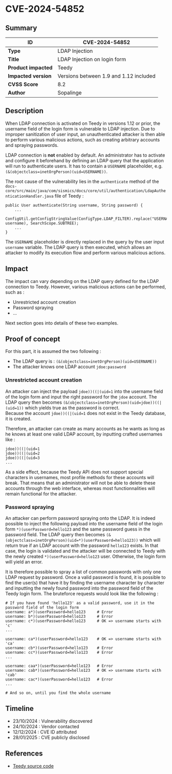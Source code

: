 # CVE-2024-54852

## Summary

| ID                    | CVE-2024-54852                                           |
|-----------------------|----------------------------------------------------------|
| **Type**              | LDAP Injection                                           |
| **Title**             | LDAP Injection on login form                             |
| **Product impacted**  | Teedy                                                    |
| **Impacted version**  | Versions between 1.9 and 1.12 included                   |
| **CVSS Score**        | 8.2                                                      |
| **Author**            | Sopalinge                                                |

## Description

When LDAP connection is activated on Teedy in versions 1.12 or prior, the username field of the login form is vulnerable to LDAP injection. Due to improper sanitization of user input, an unauthenticated attacker is then able to perform various malicious actions, such as creating arbitrary accounts and spraying passwords.

LDAP connection is **not** enabled by default. An administrator has to activate and configure it beforehand by defining an LDAP query that the application will run to authenticate users. It has to contain a `USERNAME` placeholder, e.g. `(&(objectclass=inetOrgPerson)(uid=USERNAME))`.

The root cause of the vulnerability lies in the `authenticate` method of the `docs-core/src/main/java/com/sismics/docs/core/util/authentication/LdapAuthenticationHandler.java` file of Teedy :
```
public User authenticate(String username, String password) {
    ...
    ConfigUtil.getConfigStringValue(ConfigType.LDAP_FILTER).replace("USERNAME", username), SearchScope.SUBTREE);
    ...
}
```
The `USERNAME` placeholder is directly replaced in the query by the user input `username` variable. The LDAP query is then executed, which allows an attacker to modify its execution flow and perform various malicious actions.

## Impact

The impact can vary depending on the LDAP query defined for the LDAP connection to Teedy. However, various malicious actions can be performed, such as :
 - Unrestricted account creation
 - Password spraying
 - ...

Next section goes into details of these two examples.

## Proof of concept

For this part, it is assumed the two following :
 - The LDAP query is : `(&(objectclass=inetOrgPerson)(uid=USERNAME))`
 - The attacker knows one LDAP account `jdoe:password`

### Unrestricted account creation
An attacker can inject the payload `jdoe))((|(uid=1` into the username field of the login form and input the right password for the `jdoe` account. The LDAP query then becomes `(&(objectclass=inetOrgPerson)(uid=jdoe))((|(uid=1))` which yields true as the password is correct.\
Because the account `jdoe))((|(uid=1` does not exist in the Teedy database, it is created.

Therefore, an attacker can create as many accounts as he wants as long as he knows at least one valid LDAP account, by inputting crafted usernames like :
```
jdoe))((|(uid=1
jdoe))((|(uid=2
jdoe))((|(uid=3
...
```

As a side effect, because the Teedy API does not support special characters in usernames, most profile methods for these accounts will break. That means that an administrator will not be able to delete these accounts through the web interface, whereas most functionnalities will remain functional for the attacker.

### Password spraying
An attacker can perform password spraying onto the LDAP. It is indeed possible to inject the following payload into the username field of the login form `*)(userPassword=hello123` and the same password guess in the password field. The LDAP query then becomes `(&(objectclass=inetOrgPerson)(uid=*)(userPassword=hello123))` which will return true if an LDAP account with the password `hello123` exists. In that case, the login is validated and the attacker will be connected to Teedy with the newly created `*)(userPassword=hello123` user. Otherwise, the login form will yield an error.

It is therefore possible to spray a list of common passwords with only one LDAP request by password. Once a valid password is found, it is possible to find the user(s) that have it by finding the username character by character and inputting the newly found password into the password field of the Teedy login form. The bruteforce requests would look like the following :
```
# If you have found 'hello123' as a valid password, use it in the password field of the login form
username: a*)(userPassword=hello123     # Error
username: b*)(userPassword=hello123     # Error
username: c*)(userPassword=hello123     # OK => username starts with 'c'
...

username: ca*)(userPassword=hello123    # OK => username starts with 'ca'
username: cb*)(userPassword=hello123    # Error
username: cc*)(userPassword=hello123    # Error
...

username: caa*)(userPassword=hello123   # Error
username: cab*)(userPassword=hello123   # OK => username starts with 'cab'
username: cac*)(userPassword=hello123   # Error
...

# And so on, until you find the whole username
```

## Timeline

- 23/10/2024 : Vulnerability discovered
- 24/10/2024 : Vendor contacted
- 12/12/2024 : CVE ID attributed
- 28/01/2025 : CVE publicly disclosed


## References

- [Teedy source code](https://github.com/sismics/docs)
